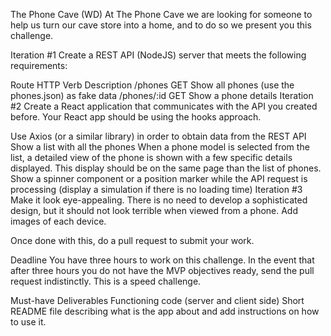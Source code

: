 The Phone Cave (WD)
At The Phone Cave we are looking for someone to help us turn our cave store into a home, and to do so we present you this challenge.

Iteration #1
Create a REST API (NodeJS) server that meets the following requirements:

Route	HTTP Verb	Description
/phones	GET	Show all phones (use the phones.json) as fake data
/phones/:id	GET	Show a phone details
Iteration #2
Create a React application that communicates with the API you created before. Your React app should be using the hooks approach.

Use Axios (or a similar library) in order to obtain data from the REST API
Show a list with all the phones
When a phone model is selected from the list, a detailed view of the phone is shown with a few specific details displayed. This display should be on the same page than the list of phones.
Show a spinner component or a position marker while the API request is processing (display a simulation if there is no loading time)
Iteration #3
Make it look eye-appealing. There is no need to develop a sophisticated design, but it should not look terrible when viewed from a phone. Add images of each device.

Once done with this, do a pull request to submit your work.

Deadline
You have three hours to work on this challenge. In the event that after three hours you do not have the MVP objectives ready, send the pull request indistinctly. This is a speed challenge.

Must-have Deliverables
Functioning code (server and client side)
Short README file describing what is the app about and add instructions on how to use it.
